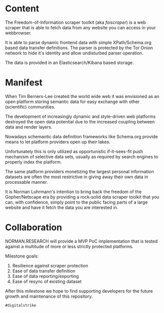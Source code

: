 # Content

The Freedom-of-Information scraper toolkit (aka *foiscraper*) is a web scraper that is able to fetch data from any website you can access in your webbrowser.

It is able to parse dynamic frontend data with simple XPath/Schema.org based data transfer definitions. The parser is protected by the Tor Onion network to hide it's identity and allow undisturbed parser operation.

The data is provided in an Elasticsearch/Kibana based storage.

# Manifest

When Tim Berners-Lee created the world wide web it was envisioned as an open platform storing semantic data for easy exchange with other (scientific) communities.

The development of increasingly dynamic and style-driven web platforms destroyed the open data potential due to the increased coupling between data and render layers.

Nowadays schemantic data definition frameworks like Schema.org provide means to let platform providers open up their lakes.

Unfortunately this is only utilized as opportunistic if-it-sees-fit push mechanism of selective data sets, usually as required by search engines to properly index the platform.

The same platform providers monetizing the largest personal information datasets are often the most restrictive in giving away their own data in processable manner. 

It is Norman Luhrmann's intention to bring back the freedom of the Gopher/Netscape era by providing a rock-solid data scraper toolkit that you can, with confidence, simply point to the public facing parts of a large website and have it fetch the data you are interested in.

# Collaboration

NORMAN.RESEARCH will provide a MVP PoC implementation that is tested against a multitude of more or less strictly protected platforms.

Milestone goals:

1. Resilience against scraper protection
2. Ease of data transfer definition
3. Ease of data reporting/exporting
4. Ease of resync of existing dataset

After this milestone we hope to find supporting developers for the future growth and maintenance of this repository.

```
#digitalstrike
```

